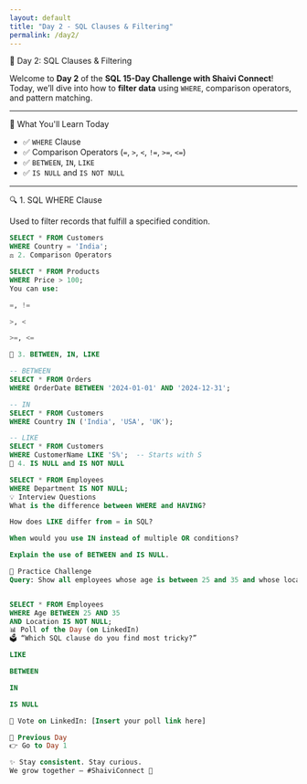 ```yaml
---
layout: default
title: "Day 2 - SQL Clauses & Filtering"
permalink: /day2/
---
```


🚀 Day 2: SQL Clauses & Filtering

Welcome to **Day 2** of the **SQL 15-Day Challenge with Shaivi Connect**!  
Today, we’ll dive into how to **filter data** using `WHERE`, comparison operators, and pattern matching.

---

🧠 What You'll Learn Today

- ✅ `WHERE` Clause  
- ✅ Comparison Operators (`=`, `>`, `<`, `!=`, `>=`, `<=`)  
- ✅ `BETWEEN`, `IN`, `LIKE`  
- ✅ `IS NULL` and `IS NOT NULL`  

---

🔍 1. SQL WHERE Clause

Used to filter records that fulfill a specified condition.

```sql
SELECT * FROM Customers
WHERE Country = 'India';
⚖️ 2. Comparison Operators

SELECT * FROM Products
WHERE Price > 100;
You can use:

=, !=

>, <

>=, <=

🔁 3. BETWEEN, IN, LIKE

-- BETWEEN
SELECT * FROM Orders
WHERE OrderDate BETWEEN '2024-01-01' AND '2024-12-31';

-- IN
SELECT * FROM Customers
WHERE Country IN ('India', 'USA', 'UK');

-- LIKE
SELECT * FROM Customers
WHERE CustomerName LIKE 'S%';  -- Starts with S
🚫 4. IS NULL and IS NOT NULL

SELECT * FROM Employees
WHERE Department IS NOT NULL;
💡 Interview Questions
What is the difference between WHERE and HAVING?

How does LIKE differ from = in SQL?

When would you use IN instead of multiple OR conditions?

Explain the use of BETWEEN and IS NULL.

🧪 Practice Challenge
Query: Show all employees whose age is between 25 and 35 and whose location is not null.


SELECT * FROM Employees
WHERE Age BETWEEN 25 AND 35
AND Location IS NOT NULL;
📊 Poll of the Day (on LinkedIn)
🗳️ “Which SQL clause do you find most tricky?”

LIKE

BETWEEN

IN

IS NULL

🔗 Vote on LinkedIn: [Insert your poll link here]

🔁 Previous Day
👉 Go to Day 1

✨ Stay consistent. Stay curious.
We grow together — #ShaiviConnect 💫


